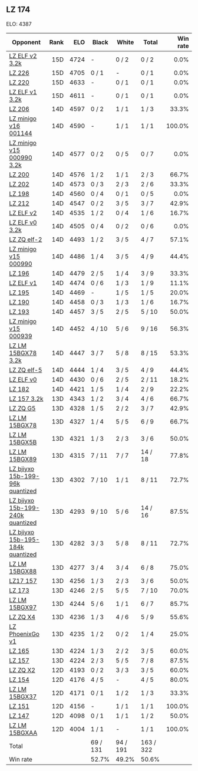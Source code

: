 ## LZ 174 ##

ELO: 4387

Opponent | Rank | ELO | Black | White | Total | Win rate
---------|-----:|----:|-------|-------|-------|-------:
[LZ ELF v2 3.2k](LZ%20ELF%20v2%203.2k.md) | 15D | 4724 | - | 0 / 2 | 0 / 2 | 0.0%
[LZ 226](LZ%20226.md) | 15D | 4705 | 0 / 1 | - | 0 / 1 | 0.0%
[LZ 220](LZ%20220.md) | 15D | 4633 | - | 0 / 1 | 0 / 1 | 0.0%
[LZ ELF v1 3.2k](LZ%20ELF%20v1%203.2k.md) | 15D | 4611 | - | 0 / 1 | 0 / 1 | 0.0%
[LZ 206](LZ%20206.md) | 14D | 4597 | 0 / 2 | 1 / 1 | 1 / 3 | 33.3%
[LZ minigo v16 001144](LZ%20minigo%20v16%20001144.md) | 14D | 4590 | - | 1 / 1 | 1 / 1 | 100.0%
[LZ minigo v15 000990 3.2k](LZ%20minigo%20v15%20000990%203.2k.md) | 14D | 4577 | 0 / 2 | 0 / 5 | 0 / 7 | 0.0%
[LZ 200](LZ%20200.md) | 14D | 4576 | 1 / 2 | 1 / 1 | 2 / 3 | 66.7%
[LZ 202](LZ%20202.md) | 14D | 4573 | 0 / 3 | 2 / 3 | 2 / 6 | 33.3%
[LZ 198](LZ%20198.md) | 14D | 4560 | 0 / 4 | 0 / 1 | 0 / 5 | 0.0%
[LZ 212](LZ%20212.md) | 14D | 4547 | 0 / 2 | 3 / 5 | 3 / 7 | 42.9%
[LZ ELF v2](LZ%20ELF%20v2.md) | 14D | 4535 | 1 / 2 | 0 / 4 | 1 / 6 | 16.7%
[LZ ELF v0 3.2k](LZ%20ELF%20v0%203.2k.md) | 14D | 4505 | 0 / 4 | 0 / 2 | 0 / 6 | 0.0%
[LZ ZQ elf-2](LZ%20ZQ%20elf-2.md) | 14D | 4493 | 1 / 2 | 3 / 5 | 4 / 7 | 57.1%
[LZ minigo v15 000990](LZ%20minigo%20v15%20000990.md) | 14D | 4486 | 1 / 4 | 3 / 5 | 4 / 9 | 44.4%
[LZ 196](LZ%20196.md) | 14D | 4479 | 2 / 5 | 1 / 4 | 3 / 9 | 33.3%
[LZ ELF v1](LZ%20ELF%20v1.md) | 14D | 4474 | 0 / 6 | 1 / 3 | 1 / 9 | 11.1%
[LZ 195](LZ%20195.md) | 14D | 4469 | - | 1 / 5 | 1 / 5 | 20.0%
[LZ 190](LZ%20190.md) | 14D | 4458 | 0 / 3 | 1 / 3 | 1 / 6 | 16.7%
[LZ 193](LZ%20193.md) | 14D | 4457 | 3 / 5 | 2 / 5 | 5 / 10 | 50.0%
[LZ minigo v15 000939](LZ%20minigo%20v15%20000939.md) | 14D | 4452 | 4 / 10 | 5 / 6 | 9 / 16 | 56.3%
[LZ LM 15BGX78 3.2k](LZ%20LM%2015BGX78%203.2k.md) | 14D | 4447 | 3 / 7 | 5 / 8 | 8 / 15 | 53.3%
[LZ ZQ elf-5](LZ%20ZQ%20elf-5.md) | 14D | 4444 | 1 / 4 | 3 / 5 | 4 / 9 | 44.4%
[LZ ELF v0](LZ%20ELF%20v0.md) | 14D | 4430 | 0 / 6 | 2 / 5 | 2 / 11 | 18.2%
[LZ 182](LZ%20182.md) | 14D | 4421 | 1 / 5 | 1 / 4 | 2 / 9 | 22.2%
[LZ 157 3.2k](LZ%20157%203.2k.md) | 13D | 4343 | 1 / 2 | 3 / 4 | 4 / 6 | 66.7%
[LZ ZQ G5](LZ%20ZQ%20G5.md) | 13D | 4328 | 1 / 5 | 2 / 2 | 3 / 7 | 42.9%
[LZ LM 15BGX78](LZ%20LM%2015BGX78.md) | 13D | 4327 | 1 / 4 | 5 / 5 | 6 / 9 | 66.7%
[LZ LM 15BGX5B](LZ%20LM%2015BGX5B.md) | 13D | 4321 | 1 / 3 | 2 / 3 | 3 / 6 | 50.0%
[LZ LM 15BGX89](LZ%20LM%2015BGX89.md) | 13D | 4315 | 7 / 11 | 7 / 7 | 14 / 18 | 77.8%
[LZ bjiyxo 15b-199-96k quantized](LZ%20bjiyxo%2015b-199-96k%20quantized.md) | 13D | 4302 | 7 / 10 | 1 / 1 | 8 / 11 | 72.7%
[LZ bjiyxo 15b-199-240k quantized](LZ%20bjiyxo%2015b-199-240k%20quantized.md) | 13D | 4293 | 9 / 10 | 5 / 6 | 14 / 16 | 87.5%
[LZ bjiyxo 15b-195-184k quantized](LZ%20bjiyxo%2015b-195-184k%20quantized.md) | 13D | 4282 | 3 / 3 | 5 / 8 | 8 / 11 | 72.7%
[LZ LM 15BGX88](LZ%20LM%2015BGX88.md) | 13D | 4277 | 3 / 4 | 3 / 4 | 6 / 8 | 75.0%
[LZ17 157](LZ17%20157.md) | 13D | 4256 | 1 / 3 | 2 / 3 | 3 / 6 | 50.0%
[LZ 173](LZ%20173.md) | 13D | 4246 | 2 / 5 | 5 / 5 | 7 / 10 | 70.0%
[LZ LM 15BGX97](LZ%20LM%2015BGX97.md) | 13D | 4244 | 5 / 6 | 1 / 1 | 6 / 7 | 85.7%
[LZ ZQ X4](LZ%20ZQ%20X4.md) | 13D | 4236 | 1 / 3 | 4 / 6 | 5 / 9 | 55.6%
[LZ PhoenixGo v1](LZ%20PhoenixGo%20v1.md) | 13D | 4235 | 1 / 2 | 0 / 2 | 1 / 4 | 25.0%
[LZ 165](LZ%20165.md) | 13D | 4224 | 1 / 3 | 2 / 2 | 3 / 5 | 60.0%
[LZ 157](LZ%20157.md) | 13D | 4224 | 2 / 3 | 5 / 5 | 7 / 8 | 87.5%
[LZ ZQ X2](LZ%20ZQ%20X2.md) | 12D | 4193 | 0 / 2 | 3 / 3 | 3 / 5 | 60.0%
[LZ 154](LZ%20154.md) | 12D | 4176 | 4 / 5 | - | 4 / 5 | 80.0%
[LZ LM 15BGX37](LZ%20LM%2015BGX37.md) | 12D | 4171 | 0 / 1 | 1 / 2 | 1 / 3 | 33.3%
[LZ 151](LZ%20151.md) | 12D | 4156 | - | 1 / 1 | 1 / 1 | 100.0%
[LZ 147](LZ%20147.md) | 12D | 4098 | 0 / 1 | 1 / 1 | 1 / 2 | 50.0%
[LZ LM 15BGXAA](LZ%20LM%2015BGXAA.md) | 12D | 4004 | 1 / 1 | - | 1 / 1 | 100.0%
Total | | | 69 / 131 | 94 / 191 | 163 / 322 | 
Win rate| | | 52.7% | 49.2% | 50.6% | 
